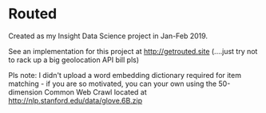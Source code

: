 # Routed
Created as my Insight Data Science project in Jan-Feb 2019.

See an implementation for this project at http://getrouted.site (....just try not to rack up a big geolocation API bill pls) 

Pls note: I didn't upload a word embedding dictionary required for item matching - if you are so motivated, you can your own using the 50-dimension Common Web Crawl located at http://nlp.stanford.edu/data/glove.6B.zip


